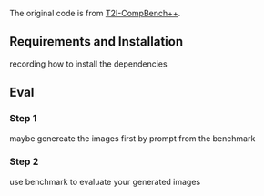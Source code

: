 
The original code is from [T2I-CompBench++](https://github.com/Karine-Huang/T2I-CompBench).


## Requirements and Installation

recording how to install the dependencies


## Eval

### Step 1

maybe genereate the images first by prompt from the benchmark

### Step 2

use benchmark to evaluate your generated images